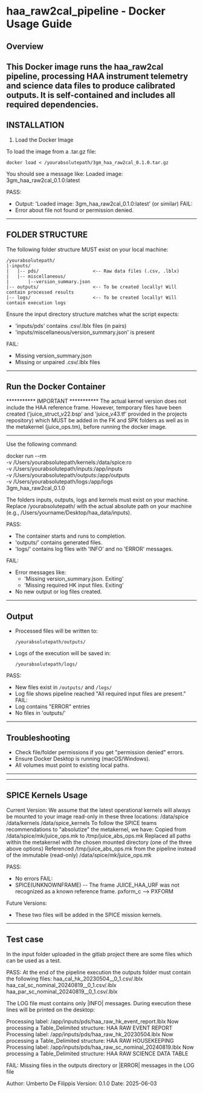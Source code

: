 haa_raw2cal_pipeline - Docker Usage Guide
=========================================

Overview
--------
This Docker image runs the haa_raw2cal pipeline, processing HAA instrument telemetry and science data files to produce calibrated outputs. It is self-contained and includes all required dependencies.
----------------------------------------
INSTALLATION
----------------------------------------

1. Load the Docker Image

To load the image from a .tar.gz file:

    docker load < /yourabsolutepath/3gm_haa_raw2cal_0.1.0.tar.gz

You should see a message like:
    Loaded image: 3gm_haa_raw2cal_0.1.0:latest

PASS:
- Output: 'Loaded image: 3gm_haa_raw2cal_0.1.0:latest' (or similar)
FAIL:
- Error about file not found or permission denied.

----------------------------------------
FOLDER STRUCTURE
----------------------------------------

The following folder structure MUST exist on your local machine:

    /yourabsolutepath/
    |-inputs/
    |   |-- pds/                    <-- Raw data files (.csv, .lblx)
    |   |-- miscellaneous/
    |       |--version_summary.json
    |-- outputs/                    <-- To be created locally! Will contain processed results
    |-- logs/                       <-- To be created locally! Will contain execution logs

Ensure the input directory structure matches what the script expects:
- 'inputs/pds' contains .csv/.lblx files (in pairs)
- 'inputs/miscellaneous/version_summary.json' is present

FAIL:
- Missing version_summary.json
- Missing or unpaired .csv/.lblx files

----------------------------------------
Run the Docker Container
----------------------------------------

*********** IMPORTANT ***********
The actual kernel version does not include the HAA reference frame.
However, temporary files have been created ('juice_struct_v22.bsp' and 'juice_v43.tf' provided in the projects repository) which MUST be added in the FK and SPK folders as well as in the metakernel (juice_ops.tm), before running the docker image.
*********************************

Use the following command:

docker run --rm \
  -v /Users/yourabsolutepath/kernels:/data/spice:ro \
  -v /Users/yourabsolutepath/inputs:/app/inputs \
  -v /Users/yourabsolutepath/outputs:/app/outputs \
  -v /Users/yourabsolutepath/logs:/app/logs \
  3gm_haa_raw2cal_0.1.0


The folders inputs, outputs, logs and kernels must exist on your machine. 
Replace /yourabsolutepath/ with the actual absolute path on your machine (e.g., /Users/yourname/Desktop/haa_data/inputs).

PASS:
- The container starts and runs to completion.
- 'outputs/' contains generated files.
- 'logs/' contains log files with 'INFO' and no 'ERROR' messages.

FAIL:
- Error messages like:  
    - 'Missing version_summary.json. Exiting'  
    - 'Missing required HK input files. Exiting'
- No new output or log files created.


----------------------------------------
Output
----------------------------------------

- Processed files will be written to:

      /yourabsolutepath/outputs/

- Logs of the execution will be saved in:

      /yourabsolutepath/logs/

PASS:
- New files exist in `/outputs/` and `/logs/`
- Log file shows pipeline reached "All required input files are present."
FAIL:
- Log contains "ERROR" entries
- No files in 'outputs/'

----------------------------------------
Troubleshooting
----------------------------------------

- Check file/folder permissions if you get "permission denied" errors.
- Ensure Docker Desktop is running (macOS/Windows).
- All volumes must point to existing local paths.

----------------------------------------

----------------------------------------
SPICE Kernels Usage
----------------------------------------

Current Version:
We assume that the latest operational kernels will always be mounted to your image read-only in these three locations:
/data/spice
/data/kernels
/data/spice_kernels
To follow the SPICE teams recommendations to "absolutize" the metakernel, we have:
Copied from /data/spice/mk/juice_ops.mk to /tmp/juice_abs_ops.mk
Replaced all paths within the metakernel with the chosen mounted directory (one of the three above options)
Referenced /tmp/juice_abs_ops.mk from the pipeline instead of the immutable (read-only) /data/spice/mk/juice_ops.mk



PASS:
- No errors
FAIL:
- SPICE(UNKNOWNFRAME) --
The frame JUICE_HAA_URF was not recognized as a known reference frame.
pxform_c --> PXFORM


Future Versions:
- These two files will be added in the SPICE mission kernels.

----------------------------------------
Test case
----------------------------------------
In the input folder uploaded in the gitlab project there are some files which can be used as a test.

PASS:
At the end of the pipeline execution the outputs folder must contain the following files:
haa_cal_hk_20230504__0_1.csv/.lblx
haa_cal_sc_nominal_20240819__0_1.csv/.lblx
haa_par_sc_nominal_20240819__0_1.csv/.lblx

The LOG file must contains only |INFO| messages.
During execution these lines will be printed on the desktop: 

Processing label: /app/inputs/pds/haa_raw_hk_event_report.lblx
Now processing a Table_Delimited structure: HAA RAW EVENT REPORT
Processing label: /app/inputs/pds/haa_raw_hk_20230504.lblx
Now processing a Table_Delimited structure: HAA RAW HOUSEKEEPING
Processing label: /app/inputs/pds/haa_raw_sc_nominal_20240819.lblx
Now processing a Table_Delimited structure: HAA RAW SCIENCE DATA TABLE

FAIL:
Missing files in the outputs directory or |ERROR| messages in the LOG file

Author: Umberto De Filippis
Version: 0.1.0
Date: 2025-06-03
